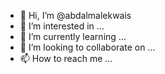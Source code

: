 - 👋 Hi, I’m @abdalmalekwais
- 👀 I’m interested in ...
- 🌱 I’m currently learning ...
- 💞️ I’m looking to collaborate on ...
- 📫 How to reach me ...

<!---
abdalmalekwais/abdalmalekwais is a ✨ special ✨ repository because its `README.md` (this file) appears on your GitHub profile.
You can click the Preview link to take a look at your changes.
--->
